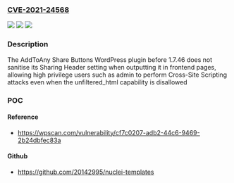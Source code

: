 ### [CVE-2021-24568](https://cve.mitre.org/cgi-bin/cvename.cgi?name=CVE-2021-24568)
![](https://img.shields.io/static/v1?label=Product&message=AddToAny%20Share%20Buttons&color=blue)
![](https://img.shields.io/static/v1?label=Version&message=1.7.46%3C%201.7.46%20&color=brighgreen)
![](https://img.shields.io/static/v1?label=Vulnerability&message=CWE-79%20Cross-site%20Scripting%20(XSS)&color=brighgreen)

### Description

The AddToAny Share Buttons WordPress plugin before 1.7.46 does not sanitise its Sharing Header setting when outputting it in frontend pages, allowing high privilege users such as admin to perform Cross-Site Scripting attacks even when the unfiltered_html capability is disallowed

### POC

#### Reference
- https://wpscan.com/vulnerability/cf7c0207-adb2-44c6-9469-2b24dbfec83a

#### Github
- https://github.com/20142995/nuclei-templates

